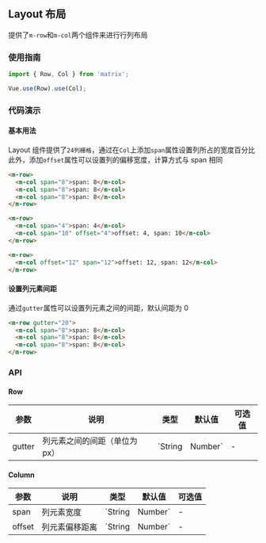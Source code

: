 ## Layout 布局

提供了`m-row`和`m-col`两个组件来进行行列布局

### 使用指南
``` javascript
import { Row, Col } from 'matrix';

Vue.use(Row).use(Col);
```

### 代码演示

#### 基本用法

Layout 组件提供了`24列栅格`，通过在`Col`上添加`span`属性设置列所占的宽度百分比    
此外，添加`offset`属性可以设置列的偏移宽度，计算方式与 span 相同

```html
<m-row>
  <m-col span="8">span: 8</m-col>
  <m-col span="8">span: 8</m-col>
  <m-col span="8">span: 8</m-col>
</m-row>

<m-row>
  <m-col span="4">span: 4</m-col>
  <m-col span="10" offset="4">offset: 4, span: 10</m-col>
</m-row>

<m-row>
  <m-col offset="12" span="12">offset: 12, span: 12</m-col>
</m-row>
```

#### 设置列元素间距

通过`gutter`属性可以设置列元素之间的间距，默认间距为 0

```html
<m-row gutter="20">
  <m-col span="8">span: 8</m-col>
  <m-col span="8">span: 8</m-col>
  <m-col span="8">span: 8</m-col>
</m-row>
```

### API

#### Row
| 参数 | 说明 | 类型 | 默认值 | 可选值 |
|-----------|-----------|-----------|-------------|-------------|
| gutter | 列元素之间的间距（单位为px） | `String | Number` | - | - |

#### Column
| 参数 | 说明 | 类型 | 默认值 | 可选值 |
|-----------|-----------|-----------|-------------|-------------|
| span | 列元素宽度 | `String | Number` | - | - |
| offset | 列元素偏移距离 | `String | Number` | - | - |
